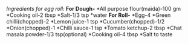 *Ingredients for egg roll:*
**For Dough-**
*All purpose flour(maida)-100 gm
*Cooking oil-2 tbsp
*Salt-1/3 tsp
*water
**For Roll-**
*Egg-4
*Green chilli(chopped)-2
*Lemon juice-1 tsp
*Cucumber(chopped)-1/2
*Onion(chopped)-1
*Chilli sauce-1 tsp
*Tomato ketchup-2 tbsp
*Chat masala powder-1/3 tsp(optional)
*Cooking oil-4 tbsp
*Salt to taste